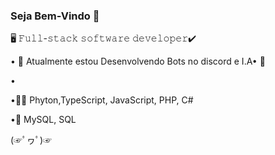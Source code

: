 ### Seja Bem-Vindo 👋

🖥 𝙵𝚞𝚕𝚕-𝚜𝚝𝚊𝚌𝚔 𝚜𝚘𝚏𝚝𝚠𝚊𝚛𝚎 𝚍𝚎𝚟𝚎𝚕𝚘𝚙𝚎𝚛✔

• 🤖 Atualmente estou Desenvolvendo Bots no discord e I.A• 🤖

• 


•👨‍💻 Phyton,TypeScript, JavaScript, PHP, C# 

•💽 MySQL, SQL

(☞ﾟヮﾟ)☞

